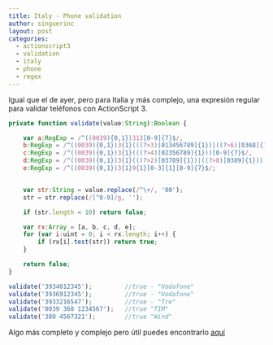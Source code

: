 ```yaml
---
title: Italy - Phone validation
author: singuerinc
layout: post
categories:
  - actionscript3
  - validation
  - italy
  - phone
  - regex
---
```

Igual que el de ayer, pero para Italia y m&aacute;s complejo, una expresi&oacute;n regular para validar tel&eacute;fonos con ActionScript 3.

```javascript
private function validate(value:String):Boolean {

	var a:RegExp = /^((0039){0,1})313[0-9]{7}$/,
	b:RegExp = /^((0039){0,1})3{1}(((?>3)[013456789]{1})|((?>6)[0368]{1}))[0-9]{7}$/,
	c:RegExp = /^((0039){0,1})3{1}(((?>4)[02356789]{1}))[0-9]{7}$/,
	d:RegExp = /^((0039){0,1})3{1}(((?>2)[03789]{1})|((?>8)[0389]{1}))[0-9]{7}$/,
	e:RegExp = /^((0039){0,1})3{1}9{1}[0-3]{1}[0-9]{7}$/;


	var str:String = value.replace(/^\+/, '00');
	str = str.replace(/[^0-9]/g, '');

	if (str.length < 10) return false;

	var rx:Array = [a, b, c, d, e];
	for (var i:uint = 0; i < rx.length; i++) {
		if (rx[i].test(str)) return true;
	}

	return false;
}

validate('3934012345'); 		//true - "Vodafone"
validate('3936912345'); 		//true - "Vodafone"
validate('3933216547'); 		//true - "Tre"
validate('0039 368 1234567'); 	//true "TIM"
validate('380 4567321'); 		//true "Wind"
```

Algo más completo y complejo pero útil puedes encontrarlo <a href="https://github.com/singuerinc/singuerinc-blog/blob/master/src/net/singuerinc/labs/utils/validators/ItalyPhoneValidator.as" target="_blank">aqu&iacute;</a>